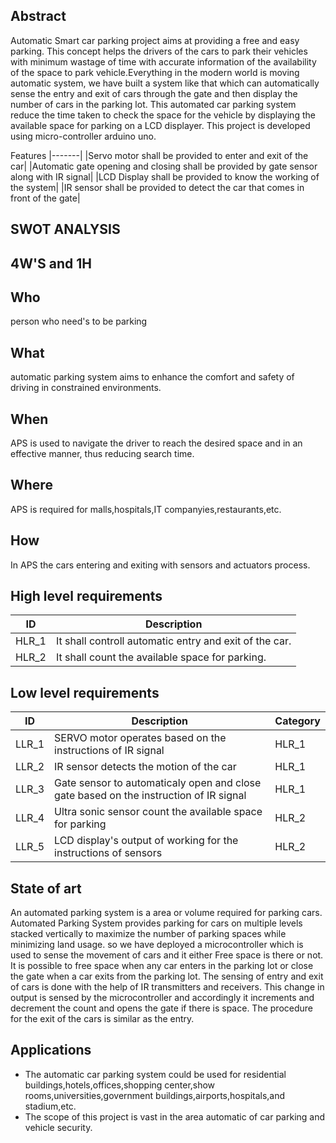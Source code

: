 ## Abstract


Automatic Smart car parking project aims at providing a  free and easy parking. This concept helps the drivers of the cars to park their vehicles with minimum wastage of time with accurate information of the availability of the space to park vehicle.Everything in the modern world is moving automatic system, we have built a system like that which can automatically sense the entry and exit of cars through the gate and then display the number of cars in the parking lot. This automated car parking system reduce the time taken to check the space for the vehicle by displaying the available space for parking on a LCD displayer. This project is developed using micro-controller arduino uno.


Features
|-------|
|Servo motor shall be provided to enter and exit of the car|
|Automatic gate opening and closing shall be provided by gate sensor along with IR signal|
|LCD Display shall be provided to know the working of the system|
|IR sensor shall be provided to detect the car that comes in front of the gate|

## SWOT ANALYSIS

 



## 4W'S  and 1H

## Who
person who need's to be parking 

## What
 automatic parking system aims to enhance the comfort and safety of driving in constrained environments.

## When
APS is used to navigate the driver to reach the desired space and in an effective manner, thus reducing search time.

## Where
APS is required for malls,hospitals,IT companyies,restaurants,etc.
 
 ## How

In APS the cars entering and exiting with sensors and actuators process.


## High level requirements

|ID|Description|
|--|----------------------|
|HLR_1|It shall controll automatic entry and exit of the car.|
|HLR_2|It shall count the available space for parking.|


## Low level requirements
|ID|Description|Category|
|--|------------|---------|
|LLR_1|SERVO motor operates based on the instructions of IR signal|HLR_1|
|LLR_2|IR sensor detects the motion of the car|HLR_1|
|LLR_3|Gate sensor to automaticaly open and close gate based on the instruction of IR signal|HLR_1|
|LLR_4|Ultra sonic sensor count the available space for parking|HLR_2|
|LLR_5|LCD display's output of working for the instructions of sensors|HLR_2|



## State of art

An automated parking system is a area or volume required for parking cars. Automated Parking System provides parking for cars on multiple levels stacked vertically to maximize the number of parking spaces while minimizing land usage. so we have deployed a microcontroller which is used to sense the movement of cars and it either Free space is there or not. It is possible to free space when any car enters in the parking lot or close the gate when a car exits from the parking lot. The sensing of entry and exit of cars is done with the help of IR transmitters and receivers. This change in output is sensed by the microcontroller and accordingly it increments and decrement the count and opens the gate if there is space. The procedure for the exit of the cars is similar as the entry.



## Applications
* The automatic car parking system could be used for residential buildings,hotels,offices,shopping center,show rooms,universities,government buildings,airports,hospitals,and stadium,etc.
* The scope of this project is vast in the area automatic of car parking and vehicle security.


